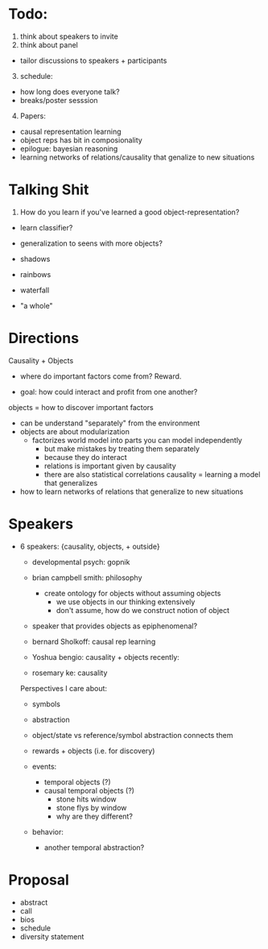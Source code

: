 # Todo:
1. think about speakers to invite
2. think about panel
  - tailor discussions to speakers + participants
3. schedule:
  - how long does everyone talk?
  - breaks/poster sesssion
4. Papers:
  - causal representation learning
  - object reps has bit in composionality
  - epilogue: bayesian reasoning
  - learning networks of relations/causality that genalize to new situations

# Talking Shit

1. How do you learn if you've learned a good object-representation?
  - learn classifier?
  - generalization to seens with more objects?

- shadows
- rainbows
- waterfall
- "a whole"


# Directions

Causality + Objects
- where do important factors come from? Reward.

- goal: how could interact and profit from one another?

objects = how to discover important factors
  - can be understand "separately" from the environment
  - objects are about modularization
    - factorizes world model into parts you can model independently
      - but make mistakes by treating them separately
      - because they do interact
      - relations is important given by causality
      - there are also statistical correlations
causality = learning a model that generalizes
  - how to learn networks of relations that generalize to new situations






# Speakers

- 6 speakers: {causality, objects, + outside}
  - developmental psych: gopnik
  - brian campbell smith: philosophy
    - create ontology for objects without assuming objects
      - we use objects in our thinking extensively
      - don't assume, how do we construct notion of object


  - speaker that provides objects as epiphenomenal?
  - bernard Sholkoff: causal rep learning
  - Yoshua bengio: causality + objects recently:
  - rosemary ke: causality


  Perspectives I care about:
  - symbols
  - abstraction

  - object/state vs reference/symbol
              abstraction connects them

  - rewards + objects (i.e. for discovery)
  - events: 
    - temporal objects (?)
    - causal temporal objects (?)
      - stone hits window
      - stone flys by window
      - why are they different?
  - behavior:
    - another temporal abstraction?

# Proposal
- abstract
- call
- bios
- schedule
- diversity statement
